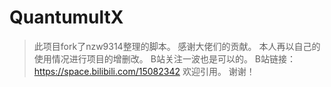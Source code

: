 # QuantumultX

>此项目fork了nzw9314整理的脚本。
>感谢大佬们的贡献。
>本人再以自己的使用情况进行项目的增删改。
>B站关注一波也是可以的。
>B站链接：
>https://space.bilibili.com/15082342
>欢迎引用。
>谢谢！
